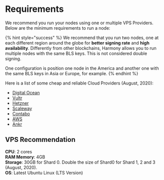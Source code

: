 # Requirements

We recommend you run your nodes using one or multiple VPS Providers. Below are the minimum requirements to run a node:

{% hint style="success" %}
We recommend that you run two nodes, one at each different region around the globe for **better signing rate** and **high availability**. Differently from other blockchains, Harmony allows you to run multiple nodes with the same BLS keys. This is not considered double signing.  
  
One configuration is position one node in the America and another one with the same BLS keys in Asia or Europe, for example.
{% endhint %}

Here is a list of some cheap and reliable Cloud Providers \(August, 2020\):

* [Digital Ocean](https://www.digitalocean.com/)
* [Vultr](https://www.vultr.com/)
* [Hetzner](http://hetzner.com/)
* [Scaleway](https://www.scaleway.com/)
* [Contabo](https://contabo.com/)
* [AWS](https://aws.amazon.com/)
* [Ankr](https://www.ankr.com/)

## VPS Recommendation

**CPU**: 2 cores  
**RAM Memory**: 4GB  
**Storage**: 30GB for Shard 0. Double the size of Shard0 for Shard 1, 2 and 3 \(August, 2020\).  
**OS**: Latest Ubuntu Linux \(LTS Version\)

